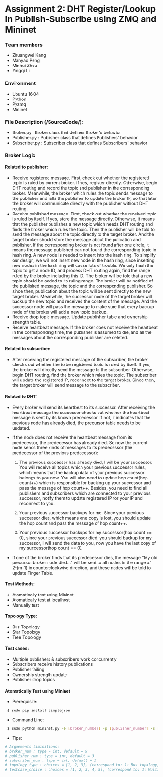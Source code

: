 # Assignment 2: DHT Register/Lookup in Publish-Subscribe using ZMQ and Mininet

### Team members

 - Zhuangwei Kang
 - Manyao Peng
 - Minhui Zhou
 - Yingqi Li

### Environment
  - Ubuntu 16.04
  - Python
  - Pyzmq
  - Mininet
  
### File Description (/SourceCode/):
  - Broker.py : Broker class that defines  Broker's behavior
  - Publisher.py : Publisher class that defines Publishers' behavior
  - Subscriber.py : Subscriber class that defines Subscribers' behavior
  
### Broker Logic
#### Related to publisher:  
 - Receive registered message. First, check out whether the registered topic is ruled by current broker. If yes, register directly. Otherwise, begin DHT routing and record the topic and publisher in the corresponding broker. Meanwhile, the broker which rules the topic sends message to the publisher and tells the publisher to update the broker IP, so that later the broker will communicate directly with the publisher without DHT routing.
 - Receive published message. First, check out whether the received topic is ruled by itself. If yes, store the message directly. Otherwise, it means that the publisher publishes a new topic which needs DHT routing and finds the broker which rules the topic. Then the publisher will be told to send the message about the topic directly to the target broker. And the target broker should store the message about the pulication and publisher. If the corresponding broker is not found after one circle, it means the message published can not found the corresponding topic in hash ring. A new node is needed to insert into the hash ring. To simplify our design, we will not insert new node in the hash ring, since inserting new nodes in the hash ring will cause lots of trouble. We only hash the topic to get a node ID, and process DHT routing again, find the range ruled by the broker including this ID. The broker will be told that a new topic should be added to its ruling range. The broker will be notified of the published message, the topic and the corresponding publisher. So since then, publication about the topic will be sent directly to the new target broker. Meanwhile, the successor node of the target broker will backup the new topic and received the content of the message. And the successor node will pass the message to make sure that every backup node of the broker will add a new topic backup.
 - Receive drop topic message. Update publisher table and ownership strength table.
 - Receive heartbeat message. If the broker does not receive the heartbeat in the corresponding time, the publisher is assumed to die, and all the messages about the corresponding publisher are deleted.
 
#### Related to subscriber:
 - After receiving the registered message of the subscriber, the broker checks out whether the to be registered topic is ruled by itself. If yes, the broker will directly send the message to the subscriber. Otherwise, begin DHT routing, find the broker which rules the topic. The subscriber will update the registered IP, reconnect to the target broker. Since then, the target broker will send message to the subscriber. 
 
#### Related to DHT:
 - Every broker will send its heartbeat to its successor. After receiving the heartbeat message the successor checks out whether the heartbeat message is sent by its known predecessor. If not, it indicates that the previous node has already died, the precursor table needs to be updated.
 - If the node does not receive the heartbeat message from its predecessor, the predecessor has already died. So now the current node sends three kinds of messages to its predecessor (the predecessor of the previous predecessor):
 
   1. The previous successor has already died, I will be your successor. You will receive all topics which your previous successor rules, which means that the backup data of your previous successor belongs to you now. You will also need to update hop count(hop count++) which is responsible for backing up your successor and pass the message of hop count++. Besides, you need to find all publishers and subscribers which are connected to your previous successor, notify them to update registered IP for your IP and reconnect to you.
   
   2. Your previous successor backups for me. Since your previous successor dies, which means one copy is lost, you should update the hop count and pass the message of hop count++.
   
   3. Your previous successor backups for my successor(hop count == 0), since your previous successor died, you should backup for my successor, I will send the data to you, now you have the last copy of my successor(hop count == 0).
   
 - If one of the broker finds that its predecessor dies, the message "My old precursor broker node died..." will be sent to all nodes in the range of 2^(m-1) in counterclockwise direction, and these nodes will be told to update Finger Table.
 
#### Test Methods:
  - Atomatically test using Mininet
  - Atomatically test at localhost
  - Manually test
  
#### Topology Type:
  - Bus Topology
  - Star Topology
  - Tree Topology 
  
#### Test cases:
- Multiple publishers & subscribers work concurrently
- Subscribers receive history publications
- Publisher failing
- Ownership strength update
- Publisher drop topics
#### Atomatically Test using Mininet
- Prerequisite:
```sh
 $ sudo pip install simplejson
```
- Command Line:
```sh
 $ sudo python mininet.py -b [broker_number] -p [publisher_number] -s [subscriber_num] -T [topology_type] -t [testcase_choice]
```
- Tips:
```sh
# Arguements liminitions:
# broker_num : type = int, default = 9
# publisher_num : type = int, default = 3
# subscriber_num : type = int, default = 5
# topology_type : choices = [1, 2, 3], (correspond to: 1: Bus topology, 2: Star topology, 3: Tree topology), default: 1: Bus topology
# testcase_choice : choices = [1, 2, 3, 4, 5], (correspond to: 1: Multiple publishers & subscribers work concurrently 2: Subscribers receive history publications 3: Publisher failing 4: Ownership strength feature 5: Publisher drop topics), default: Test 1: Multiple publishers & subscribers work concurrently
```
 
 
